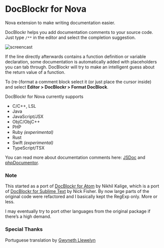 # DocBlockr for Nova

Nova extension to make writing documentation easier.

DocBlockr helps you add documentation comments to your source code. Just type `/**` in the editor and select the completion suggestion.

![screencast](https://raw.githubusercontent.com/maxgrafik/DocBlockr.novaextension/main/Images/readme/screencast.gif)

If the line directly afterwards contains a function definition or variable declaration, some documentation is automatically added with placeholders you can tab through. DocBlockr will try to make an intelligent guess about the return value of a function.

To (re-)format a comment block select it (or just place the cursor inside) and select **Editor > DocBlockr > Format DocBlock**.

DocBlockr for Nova currently supports
* C/C++, LSL
* Java
* JavaScript/JSX
* ObjC/ObjC++
* PHP
* Ruby *(experimental)*
* Rust
* Swift *(experimental)*
* TypeScript/TSX

You can read more about documentation comments here: [JSDoc](https://jsdoc.app/) and [phpDocumentor](https://phpdoc.org).


### Note

This started as a port of [DocBlockr for Atom](https://github.com/nikhilkalige/docblockr) by Nikhil Kalige, which is a port of [DocBlockr for Sublime Text](https://github.com/spadgos/sublime-jsdocs) by Nick Fisher. By now large parts of the original code were refactored and I basically kept the RegExp only. More or less.

I may eventually try to port other languages from the original package if there’s a high demand.


### Special Thanks

Portuguese translation by [Gwyneth Llewelyn](https://github.com/GwynethLlewelyn)
